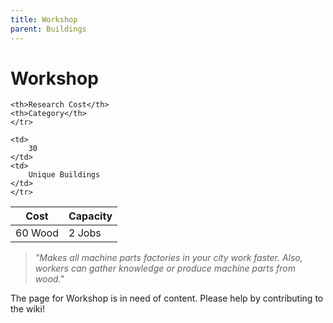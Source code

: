```yaml
---
title: Workshop
parent: Buildings
---
```

# Workshop

<table>
<thead>
	<tr>
	<th>Cost</th>
	<th>Capacity</th>
	
	<th>Research Cost</th>
	<th>Category</th>
	</tr>
</thead>
<tbody>
	<tr>
	<td>
		60 Wood
	</td>
	<td>
		2 Jobs
	</td>
	
	<td>
		30
	</td>
	<td>
		Unique Buildings
	</td>
	</tr>
</tbody>
</table>

> *"Makes all machine parts factories in your city work faster. Also, workers can gather knowledge or produce machine parts from wood."*

The page for Workshop is in need of content. Please help by contributing to the wiki!
